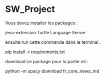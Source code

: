 # SW_Project

Vous devez installer les packages :

jena-extension
Turtle Language Server


ensuite run cette commande dans le terminal :

pip install -r requirements.txt




download ce package pour la partie ml : 

python -m spacy download fr_core_news_md
